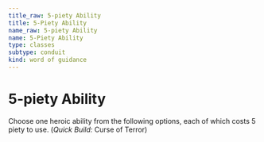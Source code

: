 ```yaml
---
title_raw: 5-piety Ability
title: 5-Piety Ability
name_raw: 5-piety Ability
name: 5-Piety Ability
type: classes
subtype: conduit
kind: word of guidance
---
```


# 5-piety Ability

Choose one heroic ability from the following options, each of which costs 5 piety to use. (*Quick Build:* Curse of Terror)
